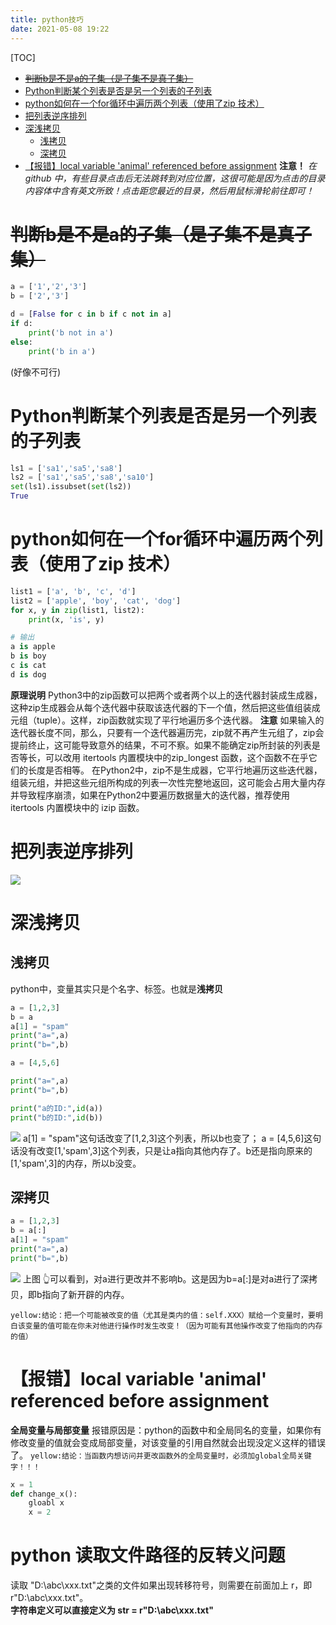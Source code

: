 ```yaml
---
title: python技巧
date: 2021-05-08 19:22
---
```

[TOC]
- [~~判断b是不是a的子集（是子集不是真子集）~~](#判断b是不是a的子集（是子集不是真子集）)
- [Python判断某个列表是否是另一个列表的子列表](#python判断某个列表是否是另一个列表的子列表)
- [python如何在一个for循环中遍历两个列表（使用了zip 技术）](#python如何在一个for循环中遍历两个列表（使用了zip技术）)
- [把列表逆序排列](#把列表逆序排列)
- [深浅拷贝](#深浅拷贝)
  - [浅拷贝](#浅拷贝)
  - [深拷贝](#深拷贝)
- [【报错】local variable 'animal' referenced before assignment](#【报错】local-variable-animal-referenced-before-assignment)
**注意！** *在 github 中，有些目录点击后无法跳转到对应位置，这很可能是因为点击的目录内容体中含有英文所致！点击距您最近的目录，然后用鼠标滑轮前往即可！* 

# ~~判断b是不是a的子集（是子集不是真子集）~~
```python
a = ['1','2','3']
b = ['2','3']

d = [False for c in b if c not in a]
if d:
    print('b not in a')
else:
    print('b in a')
```
(好像不可行)


# Python判断某个列表是否是另一个列表的子列表
```python
ls1 = ['sa1','sa5','sa8']
ls2 = ['sa1','sa5','sa8','sa10']
set(ls1).issubset(set(ls2))
True
```
# python如何在一个for循环中遍历两个列表（使用了zip 技术）
```python
list1 = ['a', 'b', 'c', 'd']
list2 = ['apple', 'boy', 'cat', 'dog']
for x, y in zip(list1, list2):
    print(x, 'is', y)

# 输出
a is apple
b is boy
c is cat
d is dog
```

**原理说明**
Python3中的zip函数可以把两个或者两个以上的迭代器封装成生成器，这种zip生成器会从每个迭代器中获取该迭代器的下一个值，然后把这些值组装成元组（tuple）。这样，zip函数就实现了平行地遍历多个迭代器。
**注意**
如果输入的迭代器长度不同，那么，只要有一个迭代器遍历完，zip就不再产生元组了，zip会提前终止，这可能导致意外的结果，不可不察。如果不能确定zip所封装的列表是否等长，可以改用 itertools 内置模块中的zip_longest 函数，这个函数不在乎它们的长度是否相等。
在Python2中，zip不是生成器，它平行地遍历这些迭代器，组装元组，并把这些元组所构成的列表一次性完整地返回，这可能会占用大量内存并导致程序崩溃，如果在Python2中要遍历数据量大的迭代器，推荐使用 itertools 内置模块中的 izip 函数。

# 把列表逆序排列
![](./_image/2021-05-08/555image.png)
# 深浅拷贝
## 浅拷贝
python中，变量其实只是个名字、标签。也就是**浅拷贝**
```python
a = [1,2,3]
b = a
a[1] = "spam"
print("a=",a)
print("b=",b)

a = [4,5,6]

print("a=",a)
print("b=",b)

print("a的ID:",id(a))
print("b的ID:",id(b))
```
![](./_image/2021-05-08/666image.png)
a[1] = "spam"这句话改变了[1,2,3]这个列表，所以b也变了；
a = [4,5,6]这句话没有改变[1,'spam',3]这个列表，只是让a指向其他内存了。b还是指向原来的[1,'spam',3]的内存，所以b没变。

## 深拷贝
```python
a = [1,2,3]
b = a[:]
a[1] = "spam"
print("a=",a)
print("b=",b)
```
![](./_image/2021-05-08/777image.png)
上图 👆可以看到，对a进行更改并不影响b。这是因为b=a[:]是对a进行了深拷贝，即b指向了新开辟的内存。

`yellow:结论：把一个可能被改变的值（尤其是类内的值：self.XXX）赋给一个变量时，要明白该变量的值可能在你未对他进行操作时发生改变！（因为可能有其他操作改变了他指向的内存的值）`


# 【报错】local variable 'animal' referenced before assignment
**全局变量与局部变量**
报错原因是：python的函数中和全局同名的变量，如果你有修改变量的值就会变成局部变量，对该变量的引用自然就会出现没定义这样的错误了。
`yellow:结论：当函数内想访问并更改函数外的全局变量时，必须加global全局关键字！！！`
```python
x = 1
def change_x():
    gloabl x
    x = 2
```    
# python 读取文件路径的反转义问题      
读取 "D:\abc\xxx.txt"之类的文件如果出现转移符号，则需要在前面加上 r，即 r"D:\abc\xxx.txt"。   
**字符串定义可以直接定义为 str = r"D:\abc\xxx.txt"**    
